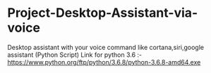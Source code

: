 # Project-Desktop-Assistant-via-voice
Desktop assistant with your voice command like cortana,siri,google assistant (Python Script)
Link for python 3.6 :- https://www.python.org/ftp/python/3.6.8/python-3.6.8-amd64.exe

